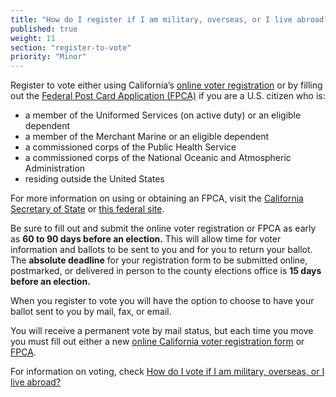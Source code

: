 ```yaml
---
title: "How do I register if I am military, overseas, or I live abroad?"
published: true
weight: 11
section: "register-to-vote"
priority: "Minor"
---
```

Register to vote either using California’s [online voter registration](http://registertovote.ca.gov/) or by filling out the [Federal Post Card Application (FPCA)](https://www.fvap.gov/uploads/FVAP/Forms/fpca2013.pdf) if you are a U.S. citizen who is:  
- a member of the Uniformed Services (on active duty) or an eligible dependent  
- a member of the Merchant Marine or an eligible dependent  
- a commissioned corps of the Public Health Service  
- a commissioned corps of the National Oceanic and Atmospheric Administration  
- residing outside the United States  

For more information on using or obtaining an FPCA, visit the [California Secretary of State](http://www.sos.ca.gov/elections/voter-registration/military-overseas-voters/) or [this federal site](https://www.fvap.gov/).  

Be sure to fill out and submit the online voter registration or FPCA as early as **60 to 90 days before an election.**  This will allow  time for voter information and ballots to be sent to you and for you to return your ballot. The **absolute deadline** for your registration form to be submitted online, postmarked, or delivered in person to the county elections office is **15 days before an election.**  

When you register to vote you will have the option to choose to have your ballot sent to you by mail, fax, or email.  

You will receive a permanent vote by mail status, but each time you move you must fill out either a new [online California voter registration form](http://registertovote.ca.gov/) or [FPCA](https://www.fvap.gov/).  

For information on voting, check [How do I vote if I am military, overseas, or I live abroad?](#item-vote-if-military-overseas)  
